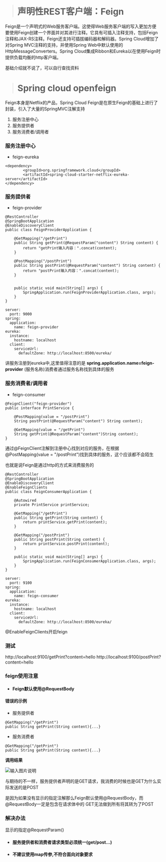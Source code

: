 > # 声明性REST客户端：Feign

Feign是一个声明式的Web服务客户端。这使得Web服务客户端的写入更加方便 要使用Feign创建一个界面并对其进行注释。它具有可插入注释支持，包括Feign注释和JAX-RS注释。Feign还支持可插拔编码器和解码器。Spring Cloud增加了对Spring MVC注释的支持，并使用Spring Web中默认使用的HttpMessageConverters。Spring Cloud集成Ribbon和Eureka以在使用Feign时提供负载均衡的http客户端。


基础介绍就不说了，可以自行查找资料

> # Spring cloud openfeign

Feign本身是Netflix的产品，Spring Cloud Feign是在原生Feign的基础上进行了封装，引入了大量的SpringMVC注解支持

1. 服务注册中心
2. 服务提供者
3. 服务消费者/调用者

### 服务注册中心

* feign-eureka

```
<dependency>
        <groupId>org.springframework.cloud</groupId>
        <artifactId>spring-cloud-starter-netflix-eureka-server</artifactId>
</dependency>
```
### 服务提供者

* feign-provider

```
@RestController
@SpringBootApplication
@EnableDiscoveryClient
public class FeignProviderApplication {

    @GetMapping("/getPrint")
    public String getPrint(@RequestParam("content") String content) {
        return "getPrint输入内容：".concat(content);
    }

    @PostMapping("/postPrint")
    public String postPrint(@RequestParam("content") String content) {
        return "postPrint输入内容：".concat(content);
    }


    public static void main(String[] args) {
        SpringApplication.run(FeignProviderApplication.class, args);
    }
}
```

```
server:
  port: 9000
spring:
  application:
    name: feign-provider
eureka:
  instance:
    hostname: localhost
  client:
    serviceUrl:
      defaultZone: http://localhost:8500/eureka/
```

讲服务注册到eureka中,这里值得注意的是 **spring.application.name=feign-provider** (服务名称)消费者通过服务名称找到具体的服务

###  服务消费者/调用者

* feign-consumer

```
@FeignClient("feign-provider")
public interface PrintService {

    @PostMapping(value = "/postPrint")
    String postPrint(@RequestParam("content") String content);

    @GetMapping(value = "/getPrint")
    String getPrint(@RequestParam("content")String content);
}
```

通过@FeignClient注解到注册中心找到对应的服务，在根据@PostMapping(value = "/postPrint")找到具体的服务，这个应该都不会陌生

也就是说Feign是通过http的方式来消费服务的

```
@RestController
@SpringBootApplication
@EnableDiscoveryClient
@EnableFeignClients
public class FeignConsumerApplication {

    @Autowired
    private PrintService printService;

    @GetMapping("/getPrint")
    public String getPrint(String content) {
        return printService.getPrint(content);
    }

    @GetMapping("/postPrint")
    public String postPrint(String content) {
        return printService.postPrint(content);
    }

    public static void main(String[] args) {
        SpringApplication.run(FeignConsumerApplication.class, args);
    }
}
```

```
server:
  port: 9100
spring:
  application:
    name: feign-consumer
eureka:
  instance:
    hostname: localhost
  client:
    serviceUrl:
      defaultZone: http://localhost:8500/eureka/
```

@EnableFeignClients开启feign

### 测试

http://localhost:9100/getPrint?content=hello
http://localhost:9100/postPrint?content=hello

### feign使用注意

* #### Feign默认使用@RequestBody


#### 错误的示例

* 服务提供者

```
@GetMapping("/getPrint")
public String getPrint(String content){...}
```

* 服务消费者

```
@GetMapping("/getPrint")
public String getPrint(String content){...}
```

**调用结果**

![输入图片说明](https://images.gitee.com/uploads/images/2018/0810/144202_4087cd01_966228.png "屏幕截图.png")

与期待的不一样，服务提供者声明的是GET请求，我消费的时候也是GET为什么实际发送的是POST

是因为如果没有显示的指定注解那么Feign默认使用@RequestBody，而@RequestBody一定是包含在请求体中的 GET无法做到所有将其转为了POST

### 解决办法

显示的指定@RequestParam()

* #### 服务提供者和消费者请求类型必须统一(get/post...)

* #### 不建议使用map传参,不符合面向对象要求







